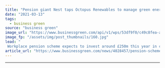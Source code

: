 ```yaml
---
title: "Pension giant Nest taps Octopus Renewables to manage green energy investments"
date: "2021-03-13"
tags: 
  - business green
source: "business green"
image_url: "https://www.businessgreen.com/api/v1/wps/53df9f0/c49c8fea-ad59-4fb3-9763-01f164407457/6/Wind-Farm-1-185x114.jpg"
image_fp: "/assets/img/post_thumbnails/160.jpg"
lead: "
 Workplace pension scheme expects to invest around £250m this year in clean energy on behalf of its members ..."
article_url: "https://www.businessgreen.com/news/4028457/pension-scheme-nest-taps-octopus-renewables-manage-green-energy-investments"
---
```


---
